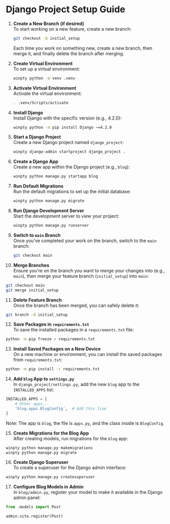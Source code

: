 # Django Project Setup Guide

1. **Create a New Branch (if desired)**  
   To start working on a new feature, create a new branch:
   ```bash
   git checkout -b initial_setup
   ```
   Each time you work on something new, create a new branch, then merge it, and finally delete the branch after merging.

2. **Create Virtual Environment**  
   To set up a virtual environment:
   ```bash
   winpty python -m venv .venv
   ```

3. **Activate Virtual Environment**  
   Activate the virtual environment:
   ```bash
   . .venv/Scripts/activate
   ```

4. **Install Django**  
   Install Django with the specific version (e.g., 4.2.0):
   ```bash
   winpty python -m pip install Django ~=4.2.0
   ```

5. **Start a Django Project**  
   Create a new Django project named `django_project`:
   ```bash
   winpty django-admin startproject django_project .
   ```

6. **Create a Django App**  
   Create a new app within the Django project (e.g., `blog`):
   ```bash
   winpty python manage.py startapp blog
   ```

7. **Run Default Migrations**  
   Run the default migrations to set up the initial database:
   ```bash
   winpty python manage.py migrate
   ```

8. **Run Django Development Server**  
   Start the development server to view your project:
   ```bash
   winpty python manage.py runserver
   ```

9. **Switch to `main` Branch**  
   Once you've completed your work on the branch, switch to the `main` branch:
   ```bash
   git checkout main
   ```

10. **Merge Branches**  
   Ensure you're on the branch you want to merge your changes into (e.g., `main`), then merge your feature branch (`initial_setup`) into `main`:
   ```bash
   git checkout main
   git merge initial_setup
   ```

11. **Delete Feature Branch**  
   Once the branch has been merged, you can safely delete it:
   ```bash
   git branch -d initial_setup
   ```

12. **Save Packages in `requirements.txt`**  
   To save the installed packages in a `requirements.txt` file:
   ```bash
   python -m pip freeze > requirements.txt
   ```

13. **Install Saved Packages on a New Device**  
   On a new machine or environment, you can install the saved packages from `requirements.txt`:
   ```bash
   python -m pip install -r requirements.txt
   ```

14. **Add `blog` App to `settings.py`**  
   In `django_project/settings.py`, add the new `blog` app to the `INSTALLED_APPS` list:
   ```python
   INSTALLED_APPS = [
       # Other apps...
       'blog.apps.BlogConfig',  # Add this line
   ]
   ```
   Note: The app is `blog`, the file is `apps.py`, and the class inside is `BlogConfig`.

15. **Create Migrations for the Blog App**  
   After creating models, run migrations for the `blog` app:
   ```bash
   winpty python manage.py makemigrations
   winpty python manage.py migrate
   ```

16. **Create Django Superuser**  
   To create a superuser for the Django admin interface:
   ```bash
   winpty python manage.py createsuperuser
   ```

17. **Configure Blog Models in Admin**  
   In `blog/admin.py`, register your model to make it available in the Django admin panel:
   ```python
   from .models import Post

   admin.site.register(Post)
   ```

